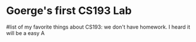 # Goerge's first CS193 Lab

#list of my favorite things about CS193:
we don't have homework.
I heard it will be a easy A
